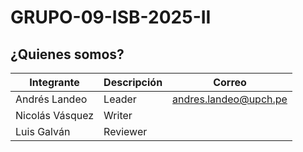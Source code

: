 # GRUPO-09-ISB-2025-II
## ¿Quienes somos?

| Integrante | Descripción | Correo | 
|-------|----------|----------|  
| Andrés Landeo | Leader | andres.landeo@upch.pe |  
| Nicolás Vásquez   | Writer   |  |
| Luis Galván | Reviewer |  | 